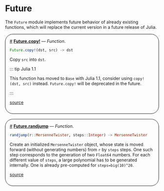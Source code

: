 


# Future

The `Future` module implements future behavior of already existing functions, which will replace the current version in a future release of Julia.
<div style='border-width:1px; border-style:solid; border-color:black; padding: 1em; border-radius: 25px;'>
<a id='Future.copy!' href='#Future.copy!'>#</a>&nbsp;<b><u>Future.copy!</u></b> &mdash; <i>Function</i>.




```julia
Future.copy!(dst, src) -> dst
```


Copy `src` into `dst`.

::: tip Julia 1.1

This function has moved to `Base` with Julia 1.1, consider using `copy!(dst, src)` instead. `Future.copy!` will be deprecated in the future.

:::


[source](https://github.com/JuliaLang/julia/blob/b4082487c46b74edf91566306202a6443a6bf791/stdlib/Future/src/Future.jl#L14-L22)

</div>
<br>
<div style='border-width:1px; border-style:solid; border-color:black; padding: 1em; border-radius: 25px;'>
<a id='Future.randjump' href='#Future.randjump'>#</a>&nbsp;<b><u>Future.randjump</u></b> &mdash; <i>Function</i>.




```julia
randjump(r::MersenneTwister, steps::Integer) -> MersenneTwister
```


Create an initialized `MersenneTwister` object, whose state is moved forward (without generating numbers) from `r` by `steps` steps. One such step corresponds to the generation of two `Float64` numbers. For each different value of `steps`, a large polynomial has to be generated internally. One is already pre-computed for `steps=big(10)^20`.


[source](https://github.com/JuliaLang/julia/blob/b4082487c46b74edf91566306202a6443a6bf791/stdlib/Future/src/Future.jl#L30-L38)

</div>
<br>
